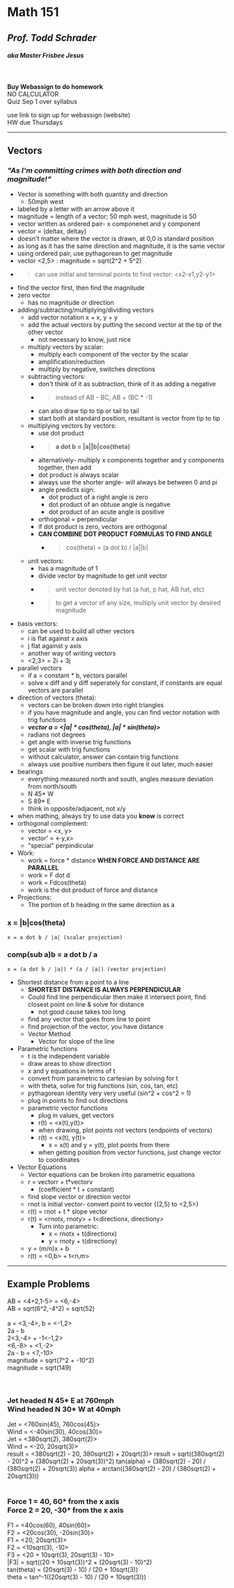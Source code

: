 # **Math 151**
## *Prof. Todd Schrader*
##### aka Master Frisbee Jesus
<br>

**Buy Webassign to do homework**  
NO CALCULATOR  
Quiz Sep 1 over syllabus  
<!-- DON'T MISS CLASS U DUM FUK -->
use link to sign up for webassign (website)  
HW due Thursdays  

---

## **Vectors**
### *"As I'm committing crimes with both direction and magnitude!"*
- Vector is something with both quantity and direction
    - 50mph west
- labeled by a letter with an arrow above it
- magnitude = length of a vector; 50 mph west, magnitude is 50
- vector written as ordered pair- x componenet and y component
- vector = (deltax, deltay)
- doesn't matter where the vector is drawn, at 0,0 is standard position
- as long as it has the same direction and magnitude, it is the same vector
- using ordered pair, use pythagorean to get magnitude
- vector \<2,5\> : magnitude = sqrt(2^2 + 5^2)
- > can use initial and terminal points to find vector: \<x2-x1,y2-y1\>
- find the vector first, then find the magnitude
- zero vector
    - has no magnitude or direction
- adding/subtracting/multiplying/dividing vectors
    - add vector notation x + x, y + y
    - add the actual vectors by putting the second vector at the tip of the other vector
        - not necessary to know, just nice
    - multiply vectors by scalar:
        - multiply each component of the vector by the scalar
        - amplification/reduction
        - multiply by negative, switches directions
    - subtracting vectors:
        - don't think of it as subtraction, think of it as adding a negative
        - > instead of AB - BC, AB + (BC * -1)
        - can also draw tip to tip or tail to tail
        - start both at standard position, resultant is vector from tip to tip
    - multiplying vectors by vectors:
        - use dot product
        - > **a dot b = |a||b|cos(theta)**
        - alternatively- multiply x components together and y components together, then add
        - dot product is always scalar
        - always use the shorter angle- will always be between 0 and pi
        - angle predicts sign:
            - dot product of a right angle is zero
            - dot product of an obtuse angle is negative
            - dot product of an acute angle is positive
        - orthogonal = perpendicular
        - if dot product is zero, vectors are orthogonal
        - **CAN COMBINE DOT PRODUCT FORMULAS TO FIND ANGLE**
            - > cos(theta) = (a dot b) / |a||b|
    - unit vectors:
        - has a magnitude of 1
        - divide vector by magnitude to get unit vector
        - > unit vector denoted by hat (a hat, p hat, AB hat, etc)
        - > to get a vector of any size, multiply unit vector by desired magnitude
- basis vectors:
    - can be used to build all other vectors
    - i is flat against x axis
    - j flat against y axis
    - another way of writing vectors
    - <2,3> = 2i + 3j
- parallel vectors
    - if a = constant * b, vectors parallel
    - solve x diff and y diff seperately for constant, if constants are equal vectors are parallel
- direction of vectors (theta):
    - vectors can be broken down into right triangles
    - if you have magnitude and angle, you can find vector notation with trig functions
    - ***vector a = <\|a\| \* cos(theta), \|a\| \* sin(theta)>***
    - radians not degrees <!-- (TT__TT) -->
    - get angle with inverse trig functions
    - get scalar with trig functions
    - without calculator, answer can contain trig functions
    - always use positive numbers then figure it out later, much easier
- bearings
    - everything measured north and south, angles measure deviation from north/south
    - N 45* W
    - S 89* E
    - think in opposite/adjacent, not x/y
- when mathing, always try to use data you **know** is correct
- orthogonal complement:
    - vector = <x, y>
    - vector' = <-y,x>
    - "special" perpindicular
- Work:
    - work = force * distance **WHEN FORCE AND DISTANCE ARE PARALLEL**
    - work = F dot d
    - work = Fdcos(theta)
    - work is the dot product of force and distance
- Projections:
    - The portion of b heading in the same direction as a
###    x = |b|cos(theta)
    x = a dot b / |a| (scalar projection)
###    comp(sub a)b = a dot b / a
    x = (a dot b / |a|) * (a / |a|) (vector projection)
- Shortest distance from a point to a line
    - **SHORTEST DISTANCE IS ALWAYS PERPENDICULAR**
    - Could find line perpendicular then make it intersect point, find closest point on line & solve for distance
        - not good cause takes too long
    - find any vector that goes from line to point
    - find projection of the vector, you have distance
    - Vector Method
        - Vector for slope of the line
- Parametric functions
    - t is the independent variable
    - draw areas to show direction
    - x and y equations in terms of t
    - convert from parametric to cartesian by solving for t
    - with theta, solve for trig functions (sin, cos, tan, etc)
    - pythagorean identity very very useful (sin^2 + cos^2 = 1)
    - plug in points to find out directions
    - parametric vector functions
        - plug in values, get vectors
        - r(t) = <x(t),y(t)>
        - when drawing, plot points not vectors (endpoints of vectors)
        - r(t) = <x(t), y(t)>
            - x = x(t) and y = y(t), plot points from there
        - when getting position from vector functions, just change vector to coordinates
- Vector Equations
    - Vector equations can be broken into parametric equations
    - r = vectorr + t*vectorv 
        - (coefficient * t + constant)
    - find slope vector or direction vector
    - rnot is initial vector- convert point to vector {(2,5) to <2,5>}
    - r(t) = rnot + t * slope vector
    - r(t) = <rnotx, rnoty> + t<directionx, directiony>
        - Turn into parametric:
            - x = rnotx + t(directionx)
            - y = rnoty + t(directiony)
    - y = (m/n)x + b
    - r(t) = \<0,b\> + t\<n,m\>

---
## Example Problems
AB = \<4+2,1-5\> = \<6,-4\>  
AB = sqrt(6^2,-4^2) = sqrt(52)
<br></br>
a = \<3,-4\>, b = \<-1,2\>  
2a - b  
2\<3,-4\> + -1\<-1,2\>  
\<6,-8\> + \<1,-2\>  
2a - b = <7,-10>  
magnitude = sqrt(7^2 + -10^2)  
magnitude = sqrt(149)  
<br><br>
### Jet headed N 45* E at 760mph<br>Wind headed N 30* W at 40mph  
Jet = \<760sin(45), 760cos(45)\>  
Wind = \<-40sin(30), 40cos(30)\>  
Jet = \<380sqrt(2), 380sqrt(2)\>  
Wind = \<-20, 20sqrt(3)\>  
result = \<380sqrt(2) - 20, 380sqrt(2) + 20sqrt(3)\>
result = sqrt((380sqrt(2) - 20)^2 + (380sqrt(2) + 20sqrt(3))^2)
tan(alpha) = (380sqrt(2) - 20) / (380sqrt(2) + 20sqrt(3))
alpha = arctan((380sqrt(2) - 20) / (380sqrt(2) + 20sqrt(3)))
<br><br>
### Force 1 = 40, 60* from the x axis<br>Force 2 = 20, -30* from the x axis
F1 = <40cos(60), 40sin(60)>  
F2 = <20cos(30), -20sin(30)>  
F1 = <20, 20sqrt(3)>  
F2 = <10sqrt(3), -10>  
F3 = <20 + 10sqrt(3), 20sqrt(3) - 10>  
|F3| = sqrt((20 + 10sqrt(3))^2 + (20sqrt(3) - 10)^2)  
tan(theta) = (20sqrt(3) - 10) / (20 + 10sqrt(3))  
theta = tan^-1((20sqrt(3) - 10) / (20 + 10sqrt(3)))  
